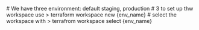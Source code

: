 <p>
    # We have three environment: default staging, production
    # 3 to set up thw workspace use
    > terraform workspace new {env_name}
    # select the workspace with
    > terrafrom workspace select {env_name}
</p>